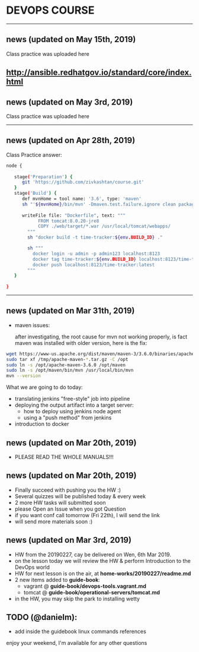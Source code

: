 # DEVOPS COURSE


---
## news (updated on May 15th, 2019)
Class practice was uploaded here

http://ansible.redhatgov.io/standard/core/index.html
---
## news (updated on May 3rd, 2019)
Class practice was uploaded here

---
## news (updated on Apr 28th, 2019)

Class Practice answer:
```bash
node {
   
   stage('Preparation') {
	  git 'https://github.com/zivkashtan/course.git'
   }
   stage('Build') {
	  def mvnHome = tool name: '3.6', type: 'maven'
      sh "'${mvnHome}/bin/mvn' -Dmaven.test.failure.ignore clean package"
	  
	  writeFile file: "Dockerfile", text: """
			FROM tomcat:8.0.20-jre8
			COPY ./web/target/*.war /usr/local/tomcat/webapps/
		"""
		sh "docker build -t time-tracker:${env.BUILD_ID} ."

		sh """
		  docker login -u admin -p admin123 localhost:8123
		  docker tag time-tracker:${env.BUILD_ID} localhost:8123/time-tracker:latest
		  docker push localhost:8123/time-tracker:latest
		"""
   }
   
}
```

---
## news (updated on Mar 31th, 2019)
- maven issues:
  
  after investigating, the root cause for mvn not working properly, is fact maven was installed with older version, here is the fix:
```bash
wget https://www-us.apache.org/dist/maven/maven-3/3.6.0/binaries/apache-maven-3.6.0-bin.tar.gz -P /tmp
sudo tar xf /tmp/apache-maven-*.tar.gz -C /opt
sudo ln -s /opt/apache-maven-3.6.0 /opt/maven
sudo ln -s /opt/maven/bin/mvn /usr/local/bin/mvn
mvn --version
```
What we are going to do today: 
- translating jenkins "free-style" job into pipeline 
- deploying the output artifact into a target server:
  - how to deploy using jenkins node agent
  - using a "push method" from jenkins 
- introduction to docker


## news (updated on Mar 20th, 2019)
- PLEASE READ THE WHOLE MANUALS!!!

## news (updated on Mar 20th, 2019)
- Finally succeed with pushing you the HW :) 
- Several quizzes will be published today & every week 
- 2 more HW tasks will submitted soon
- please Open an Issue when you got Question
- if you want conf call tomorrow (Fri 22th), I will send the link
- will send more materials soon :)


## news (updated on Mar 3rd, 2019)
- HW from the 20190227, cay be delivered on Wen, 6th Mar 2019.
- on the lesson today we will review the HW & perform Introduction to the DevOps world
- HW for next lesson is on the air, at **home-works/20190227/readme.md**
- 2 new items added to **guide-book**:
    - vagrant @ **guide-book/devops-tools.vagrant.md**
    - tomcat @ **guide-book/operational-servers/tomcat.md**
- in the HW, you may skip the park to installing wetty 

## TODO (@danielm):
- add inside the guidebook linux commands references

enjoy your weekend,
I'm available for any other questions 
